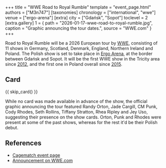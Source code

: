 +++
title = "WWE Road to Royal Rumble"
template = "event_page.html"
authors = ["M3n747"]
[taxonomies]
chronology = ["international", "wwe"]
venue = ["ergo-arena"]
[extra]
city = ["Gdańsk", "Sopot"]
toclevel = 2
[extra.gallery]
1 = { path = "2026-01-17-wwe-road-to-royal-rumble.jpg", caption = "Graphic announcing the tour dates.", source = "WWE.com" }
+++

Road to Royal Rumble will be a 2026 European tour by [WWE](@/o/wwe.md), consisting of 11 shows in Germany, Scotland, Denmark, England, Northern Ireland and Poland. The Polish show is set to take place in [Ergo Arena](@/v/ergo-arena.md), at the border between Gdańsk and Sopot. It will be the first WWE show in the Tricity area since [2012](@/e/wwe/2012-04-12-wwe-raw-house-show.md), and the first one in Poland overall since [2015](@/e/wwe/2015-04-15-wwe-live.md).

## Card

{{ skip_card() }}

While no card was made available in advance of the show, the official graphic announcing the tour featured Randy Orton, Jade Cargill, CM Punk, Cody Rhodes, Seth Rollins, Tiffany Stratton, Rhea Ripley and Jey Uso, suggesting their presence on the show cards. Orton, Punk and Rhodes were present at some of the past shows, whereas for the rest it'd be their Polish debut.

## References

* [Cagematch event page](https://www.cagematch.net/?id=1&nr=434489)
* [Announcement on WWE.com](https://www.wwe.com/event/road-to-royal-rumble-5)
